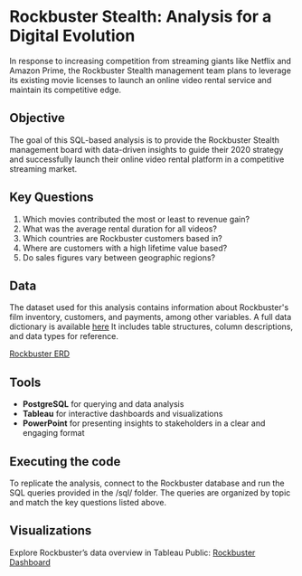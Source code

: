 # Rockbuster Stealth: Analysis for a Digital Evolution
In response to increasing competition from streaming giants like Netflix and Amazon Prime, the Rockbuster Stealth management team plans to leverage its existing movie licenses to launch an online video rental service and maintain its competitive edge.

## Objective
The goal of this SQL-based analysis is to provide the Rockbuster Stealth management board with data-driven insights to guide their 2020 strategy and successfully launch their online video rental platform in a competitive streaming market. 

## Key Questions
1. Which movies contributed the most or least to revenue gain?
2. What was the average rental duration for all videos?
3. Which countries are Rockbuster customers based in?
4. Where are customers with a high lifetime value based?
5. Do sales figures vary between geographic regions?

## Data 
The dataset used for this analysis contains information about Rockbuster's film inventory, customers, and payments, among other variables.
A full data dictionary is available [here](docs/rockbuster-data-dictionray.pdf)
It includes table structures, column descriptions, and data types for reference. 

[Rockbuster ERD](docs/rockbuster-erd.jpg)

## Tools
- **PostgreSQL** for querying and data analysis
- **Tableau** for interactive dashboards and visualizations
- **PowerPoint** for presenting insights to stakeholders in a clear and engaging format

## Executing the code
To replicate the analysis, connect to the Rockbuster database and run the SQL queries provided in the /sql/ folder. The queries are organized by topic and match the key questions listed above.

## Visualizations
Explore Rockbuster’s data overview in Tableau Public: [Rockbuster Dashboard](https://public.tableau.com/views/Rockbuster_17418751054630/ROCKBUSTERDATAOVERVIEW?:language=en-US&:sid=&:redirect=auth&:display_count=n&:origin=viz_share_link)
